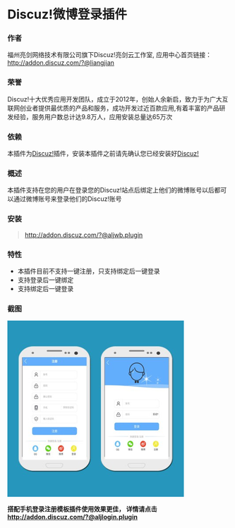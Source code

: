 # Discuz!微博登录插件

### 作者

福州亮剑网络技术有限公司旗下Discuz!亮剑云工作室, 应用中心首页链接：http://addon.discuz.com/?@liangjian

### 荣誉

Discuz!十大优秀应用开发团队，成立于2012年，创始人余新启，致力于为广大互联网创业者提供最优质的产品和服务，成功开发过近百款应用,有着丰富的产品研发经验，服务用户数总计达9.8万人，应用安装总量达65万次

### 依赖

本插件为[Discuz!](http://www.discuz.net/thread-3825961-1-1.html)插件，安装本插件之前请先确认您已经安装好[Discuz!](http://www.discuz.net/thread-3825961-1-1.html)

### 概述

本插件支持在您的用户在登录您的Discuz!站点后绑定上他们的微博账号以后都可以通过微博账号来登录他们的Discuz!账号

### 安装

> http://addon.discuz.com/?@aljwb.plugin

### 特性

* 本插件目前不支持一键注册，只支持绑定后一键登录
* 支持登录后一键绑定
* 支持绑定后一键登录

### 截图

![Discuz!微博绑定插件截图](https://github.com/yuxinqi/img/blob/master/1.jpg)

**搭配手机登录注册模板插件使用效果更佳， 详情请点击 http://addon.discuz.com/?@aljlogin.plugin**

